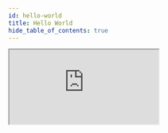 ```yaml
---
id: hello-world
title: Hello World
hide_table_of_contents: true
---
```


<iframe src="https://stackblitz.com/edit/nextjs-nzbmjn?embed=1&file=pages/index.tsx"  className="stackblitz" />

<!-- This is all it takes to create an animation that fades and scales in with Moti:

```tsx
import React, { useReducer } from 'react'
import { StyleSheet, Pressable } from 'react-native'
import { MotiView } from 'moti'

function Shape() {
  return (
    <MotiView
      from={{
        opacity: 0,
        scale: 0.5,
      }}
      animate={{
        opacity: 1,
        scale: 1,
      }}
      transition={{
        type: 'timing',
      }}
      style={styles.shape}
    />
  )
}

export default function HelloWorld() {
  const [visible, toggle] = useReducer((s) => !s, true)

  return (
    <Pressable onPress={toggle} style={styles.container}>
      {visible && <Shape />}
    </Pressable>
  )
}

const styles = StyleSheet.create({
  shape: {
    justifyContent: 'center',
    height: 250,
    width: 250,
    borderRadius: 25,
    marginRight: 10,
    backgroundColor: 'white',
  },
  container: {
    flex: 1,
    alignItems: 'center',
    justifyContent: 'center',
    flexDirection: 'row',
    backgroundColor: '#9c1aff',
  },
})
``` -->
